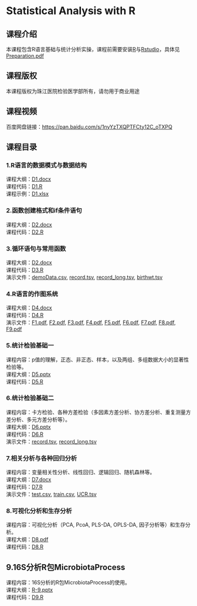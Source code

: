 # Statistical Analysis with R

## 课程介绍
本课程包含R语言基础与统计分析实操，课程前需要安装[R](https://www.r-project.org/)与[Rstudio](https://www.rstudio.com/)，具体见[Preparation.pdf](0/Preparation.pdf)

## 课程版权
本课程版权为珠江医院检验医学部所有，请勿用于商业用途

## 课程视频
百度网盘链接：https://pan.baidu.com/s/1nyYzTXQPTFCty12C_oTXPQ  

## 课程目录
### 1.R语言的数据模式与数据结构 
课程大纲：[D1.docx](1/D1.docx)  
课程代码：[D1.R](1/D1.R)  
课程示例：[D1.xlsx](1/D1.xlsx)  

### 2.函数创建格式和if条件语句  
课程大纲：[D2.docx](2/D2.docx)  
课程代码：[D2.R](2/D2.R)  

### 3.循环语句与常用函数  
课程大纲：[D2.docx](2/D2.docx)  
课程代码：[D3.R](3/D3.R)  
演示文件：[demoData.csv](3/demoData.csv), [record.tsv](3/record.tsv), [record_long.tsv](3/record_long.tsv), [birthwt.tsv](3/birthwt.tsv)

### 4.R语言的作图系统
课程大纲：[D4.docx](4/D4.docx)  
课程代码：[D4.R](4/D4.R)  
演示文件：[F1.pdf](4/F1.pdf), [F2.pdf](4/F2.pdf), [F3.pdf](4/F3.pdf), [F4.pdf](4/F4.pdf), [F5.pdf](4/F5.pdf), [F6.pdf](4/F6.pdf), [F7.pdf](4/F7.pdf), [F8.pdf](4/F8.pdf), [F9.pdf](4/F9.pdf)

### 5.统计检验基础一
课程内容：p值的理解，正态、非正态、样本，以及两组、多组数据大小的显著性检验等。  
课程大纲：[D5.pptx](5/D5.pptx)  
课程代码：[D5.R](5/D5.R)  

### 6.统计检验基础二
课程内容：卡方检验、各种方差检验（多因素方差分析、协方差分析、重复测量方差分析、多元方差分析等）。  
课程大纲：[D6.pptx](6/D6.pptx)  
课程代码：[D6.R](6/D6.R)  
演示文件：[record.tsv](6/record.tsv), [record_long.tsv](6/record_long.tsv)  

### 7.相关分析与各种回归分析
课程内容：变量相关性分析、线性回归、逻辑回归、随机森林等。  
课程大纲：[D7.docx](7/D7.docx)  
课程代码：[D7.R](7/D7.R)  
演示文件：[test.csv](7/test.csv), [train.csv](7/train.csv), [UCR.tsv](7/UCR.tsv)


### 8.可视化分析和生存分析
课程内容：可视化分析（PCA, PcoA, PLS-DA, OPLS-DA, 因子分析等）和生存分析。  
课程大纲：[D8.pdf](8/D8.pdf)  
课程代码：[D8.R](8/D8.R)  

## 9.16S分析R包MicrobiotaProcess
课程内容：16S分析的R包MicrobiotaProcess的使用。  
课程大纲：[R-9.pptx](9/R-9.pptx)  
课程代码：[D9.R](9/D9.R)  
